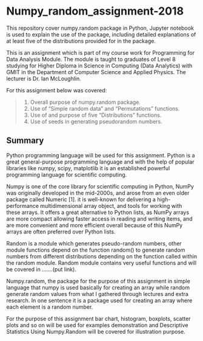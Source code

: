 # Numpy_random_assignment-2018

This repository cover numpy.random package in Python, Jupyter notebook is used to explain the use of the package, including detailed explanations of at least five of the distributions provided for in the package.

This is an assignment which is part of my course work for Programming for Data Analysis Module. The module is taught to graduates of Level 8 studying for Higher Diploma in Science in Computing (Data Analytics) with GMIT in the Department of Computer Science and Applied Physics. The lecturer is Dr. Ian McLoughlin.

For this assignment below was covered:
>1.	Overall purpose of numpy.random package.
>2.	Use of “Simple random data” and “Permutations” functions. 
>3.	Use of and purpose of five “Distributions” functions.
>4.	Use of seeds in generating pseudorandom numbers.

## Summary 
Python programming language will be used for this assignment. Python is a great general-purpose programming language and with the help of popular libraries like numpy, scipy, matplotlib it is an established powerful programming language for scientific computing.

Numpy is one of the core library for scientific computing in Python, NumPy was originally developed in the mid-2000s, and arose from an even older package called Numeric [1]. it is well-known for delivering a high-performance multidimensional array object, and tools for working with these arrays. It offers a great alternative to Python lists, as NumPy arrays are more compact allowing faster access in reading and writing items, and are more convenient and more efficient overall because of this NumPy arrays are often preferred over Python lists.

Random is a module which generates pseudo-random numbers, other module functions depend on the function random() to generate random numbers from different distributions depending on the function called within the random module.  Random module contains very useful functions and will be covered in …….(put link).

Numpy.random, the package for the purpose of this assignment in simple language that numpy is used basically for creating an array while random generate random values from what I gathered through lectures and extra research. In one sentence it is a package used for creating an array where each element is a random number.

For the purpose of this assignment bar chart, histogram, boxplots, scatter plots and so on will be used for examples demonstration and Descriptive Statistics Using Numpy.Random will be covered for illustration purpose. 
